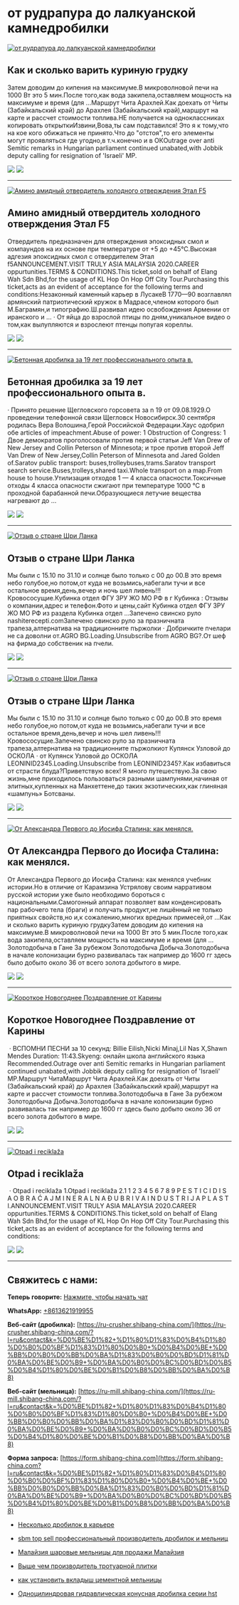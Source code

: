 # от рудрапура до лалкуанской камнедробилки

<a href="https://swt.shibang-china.com/?l=ru&img&k=%D0%BE%D1%82+%D1%80%D1%83%D0%B4%D1%80%D0%B0%D0%BF%D1%83%D1%80%D0%B0+%D0%B4%D0%BE+%D0%BB%D0%B0%D0%BB%D0%BA%D1%83%D0%B0%D0%BD%D1%81%D0%BA%D0%BE%D0%B9+%D0%BA%D0%B0%D0%BC%D0%BD%D0%B5%D0%B4%D1%80%D0%BE%D0%B1%D0%B8%D0%BB%D0%BA%D0%B8" target="_blank">![от рудрапура до лалкуанской камнедробилки](http://static.shibang-china.com/all-800x300/462.jpg)</a>

## Как и сколько варить куриную грудку
Затем доводим до кипения на максимуме.В микроволновой печи на 1000 Вт это 5 мин.После того,как вода закипела,оставляем мощность на максимуме и время (для …Маршрут Чита Арахлей.Как доехать от Читы (Забайкальский край) до Арахлея (Забайкальский край),маршрут на карте и рассчет стоимости топлива.НЕ получается на одноклассниках копировать открыткиИзвини,Вова,ты сам подставился! Это я к тому,что на кое кого обижаться не принято.Что до &quot;отстоя&quot;,то его элементы могут проявляться где угодно,в т.ч.конечно и в ОКOutrage over anti Semitic remarks in Hungarian parliament continued unabated,with Jobbik deputy calling for resignation of 'Israeli' MP.


<a href="https://whatsapp.shibangsoft.com/WhatsApp.php" target="_blank" title="WhatsApp">![](http://static.shibang-china.com/icon/whatsapp.png)</a> <a href="https://swt.shibang-china.com/?l=ru&icon&k=%D0%BE%D1%82+%D1%80%D1%83%D0%B4%D1%80%D0%B0%D0%BF%D1%83%D1%80%D0%B0+%D0%B4%D0%BE+%D0%BB%D0%B0%D0%BB%D0%BA%D1%83%D0%B0%D0%BD%D1%81%D0%BA%D0%BE%D0%B9+%D0%BA%D0%B0%D0%BC%D0%BD%D0%B5%D0%B4%D1%80%D0%BE%D0%B1%D0%B8%D0%BB%D0%BA%D0%B8" target="_blank">![](http://static.shibang-china.com/icon/chat-ru.png)</a>

---

<a href="https://swt.shibang-china.com/?l=ru&img&k=%D0%BE%D1%82+%D1%80%D1%83%D0%B4%D1%80%D0%B0%D0%BF%D1%83%D1%80%D0%B0+%D0%B4%D0%BE+%D0%BB%D0%B0%D0%BB%D0%BA%D1%83%D0%B0%D0%BD%D1%81%D0%BA%D0%BE%D0%B9+%D0%BA%D0%B0%D0%BC%D0%BD%D0%B5%D0%B4%D1%80%D0%BE%D0%B1%D0%B8%D0%BB%D0%BA%D0%B8" target="_blank">![Амино амидный отвердитель холодного отверждения Этал F5](http://static.shibang-china.com/all-800x300/479.jpg)</a>

## Амино амидный отвердитель холодного отверждения Этал F5
Отвердитель предназначен для отверждения эпоксидных смол и компаундов на их основе при температуре от +5 до +45&#176;С.Высокая адгезия эпоксидных смол с отвердителем Этал f5ANNOUNCEMENT.VISIT TRULY ASIA MALAYSIA 2020.CAREER oppurtunities.TERMS &amp; CONDITIONS.This ticket,sold on behalf of Elang Wah Sdn Bhd,for the usage of KL Hop On Hop Off City Tour.Purchasing this ticket,acts as an evident of acceptance for the following terms and conditions:Незаконный каменный карьер в ЛусакеВ 1770—90 возглавлял армянский патриотический кружок в Мадрасе,членом которого был М.Баграмян,и типографию.Ш.развивал идею освобождения Армении от иранского и …&nbsp;&#0183;&#32;От яйца до взрослой птицы по дням,уникальное видео о том,как вылупляются и взрослеют птенцы попугая кореллы.


<a href="https://whatsapp.shibangsoft.com/WhatsApp.php" target="_blank" title="WhatsApp">![](http://static.shibang-china.com/icon/whatsapp.png)</a> <a href="https://swt.shibang-china.com/?l=ru&icon&k=%D0%BE%D1%82+%D1%80%D1%83%D0%B4%D1%80%D0%B0%D0%BF%D1%83%D1%80%D0%B0+%D0%B4%D0%BE+%D0%BB%D0%B0%D0%BB%D0%BA%D1%83%D0%B0%D0%BD%D1%81%D0%BA%D0%BE%D0%B9+%D0%BA%D0%B0%D0%BC%D0%BD%D0%B5%D0%B4%D1%80%D0%BE%D0%B1%D0%B8%D0%BB%D0%BA%D0%B8" target="_blank">![](http://static.shibang-china.com/icon/chat-ru.png)</a>

---

<a href="https://swt.shibang-china.com/?l=ru&img&k=%D0%BE%D1%82+%D1%80%D1%83%D0%B4%D1%80%D0%B0%D0%BF%D1%83%D1%80%D0%B0+%D0%B4%D0%BE+%D0%BB%D0%B0%D0%BB%D0%BA%D1%83%D0%B0%D0%BD%D1%81%D0%BA%D0%BE%D0%B9+%D0%BA%D0%B0%D0%BC%D0%BD%D0%B5%D0%B4%D1%80%D0%BE%D0%B1%D0%B8%D0%BB%D0%BA%D0%B8" target="_blank">![Бетонная дробилка за 19 лет профессионального опыта в.](http://static.shibang-china.com/all-800x300/835.jpg)</a>

## Бетонная дробилка за 19 лет профессионального опыта в.
&#183; Принято решение Щегловского горсовета за n 19 от 09.08.1929.О проведении телефонной связи Щегловск Новосибирск.30 сентября родилась Вера Волошина,Герой Российской Федерации.Хаус одобрил обе articles of impeachment.Abuse of power: 1 Obstruction of Congress: 1 Двое демократов проголосовали против первой статьи Jeff Van Drew of New Jersey and Collin Peterson of Minnesota; и трое против второй Jeff Van Drew of New Jersey,Collin Peterson of Minnesota and Jared Golden of.Saratov public transport: buses,trolleybuses,trams.Saratov transport search service.Buses,trolleys,shared taxi.Whole transport on a map.From house to house.Утилизация отходов 1 — 4 класса опасности.Токсичные отходы 4 класса опасности сжигают при температуре 1000 &#176;С в проходной барабанной печи.Образующиеся летучие вещества нагревают до …


<a href="https://whatsapp.shibangsoft.com/WhatsApp.php" target="_blank" title="WhatsApp">![](http://static.shibang-china.com/icon/whatsapp.png)</a> <a href="https://swt.shibang-china.com/?l=ru&icon&k=%D0%BE%D1%82+%D1%80%D1%83%D0%B4%D1%80%D0%B0%D0%BF%D1%83%D1%80%D0%B0+%D0%B4%D0%BE+%D0%BB%D0%B0%D0%BB%D0%BA%D1%83%D0%B0%D0%BD%D1%81%D0%BA%D0%BE%D0%B9+%D0%BA%D0%B0%D0%BC%D0%BD%D0%B5%D0%B4%D1%80%D0%BE%D0%B1%D0%B8%D0%BB%D0%BA%D0%B8" target="_blank">![](http://static.shibang-china.com/icon/chat-ru.png)</a>

---

<a href="https://swt.shibang-china.com/?l=ru&img&k=%D0%BE%D1%82+%D1%80%D1%83%D0%B4%D1%80%D0%B0%D0%BF%D1%83%D1%80%D0%B0+%D0%B4%D0%BE+%D0%BB%D0%B0%D0%BB%D0%BA%D1%83%D0%B0%D0%BD%D1%81%D0%BA%D0%BE%D0%B9+%D0%BA%D0%B0%D0%BC%D0%BD%D0%B5%D0%B4%D1%80%D0%BE%D0%B1%D0%B8%D0%BB%D0%BA%D0%B8" target="_blank">![Отзыв о стране Шри Ланка](http://static.shibang-china.com/all-800x300/1031.jpg)</a>

## Отзыв о стране Шри Ланка
Мы были с 15.10 по 31.10 и солнце было только с 00 до 00.В это время небо голубое,но потом,от куда не возьмись,набегали тучи и все остальное время,день,вечер и ночь шел ливень!!! Кровососущие.Кубинка отдел ФГУ ЗРУ ЖО МО РФ в г Кубинка : Отзывы о компании,адрес и телефон.Фото и цены,сайт Кубинка отдел ФГУ ЗРУ ЖО МО РФ из раздела Кубинка отдел …Запечено свинско руло nashiterecepti.comЗапечено свинско руло за празничната трапеза,алтернатива на традиционните пържолки&nbsp;&#0183;&#32;Добричките пчелари не са доволни от.AGRO BG.Loading.Unsubscribe from AGRO BG?.От шеф на фирма,до собственик на пчели.


<a href="https://whatsapp.shibangsoft.com/WhatsApp.php" target="_blank" title="WhatsApp">![](http://static.shibang-china.com/icon/whatsapp.png)</a> <a href="https://swt.shibang-china.com/?l=ru&icon&k=%D0%BE%D1%82+%D1%80%D1%83%D0%B4%D1%80%D0%B0%D0%BF%D1%83%D1%80%D0%B0+%D0%B4%D0%BE+%D0%BB%D0%B0%D0%BB%D0%BA%D1%83%D0%B0%D0%BD%D1%81%D0%BA%D0%BE%D0%B9+%D0%BA%D0%B0%D0%BC%D0%BD%D0%B5%D0%B4%D1%80%D0%BE%D0%B1%D0%B8%D0%BB%D0%BA%D0%B8" target="_blank">![](http://static.shibang-china.com/icon/chat-ru.png)</a>

---

<a href="https://swt.shibang-china.com/?l=ru&img&k=%D0%BE%D1%82+%D1%80%D1%83%D0%B4%D1%80%D0%B0%D0%BF%D1%83%D1%80%D0%B0+%D0%B4%D0%BE+%D0%BB%D0%B0%D0%BB%D0%BA%D1%83%D0%B0%D0%BD%D1%81%D0%BA%D0%BE%D0%B9+%D0%BA%D0%B0%D0%BC%D0%BD%D0%B5%D0%B4%D1%80%D0%BE%D0%B1%D0%B8%D0%BB%D0%BA%D0%B8" target="_blank">![Отзыв о стране Шри Ланка](http://static.shibang-china.com/all-800x300/851.jpg)</a>

## Отзыв о стране Шри Ланка
Мы были с 15.10 по 31.10 и солнце было только с 00 до 00.В это время небо голубое,но потом,от куда не возьмись,набегали тучи и все остальное время,день,вечер и ночь шел ливень!!! Кровососущие.Запечено свинско руло за празничната трапеза,алтернатива на традиционните пържолкиот Купянск Узловой до ОСКОЛА&nbsp;&#0183;&#32;от Купянск Узловой до ОСКОЛА LEONINID2345.Loading.Unsubscribe from LEONINID2345?.Как избавиться от страсти блуда?Приветствую всех! Я много путешествую.За свою жизнь,мне приходилось пользоваться разными шампунями,начиная от элитных,купленных на Манхеттене,до таких экзотических,как глиняная &#171;шампунь&#187; Ботсваны.


<a href="https://whatsapp.shibangsoft.com/WhatsApp.php" target="_blank" title="WhatsApp">![](http://static.shibang-china.com/icon/whatsapp.png)</a> <a href="https://swt.shibang-china.com/?l=ru&icon&k=%D0%BE%D1%82+%D1%80%D1%83%D0%B4%D1%80%D0%B0%D0%BF%D1%83%D1%80%D0%B0+%D0%B4%D0%BE+%D0%BB%D0%B0%D0%BB%D0%BA%D1%83%D0%B0%D0%BD%D1%81%D0%BA%D0%BE%D0%B9+%D0%BA%D0%B0%D0%BC%D0%BD%D0%B5%D0%B4%D1%80%D0%BE%D0%B1%D0%B8%D0%BB%D0%BA%D0%B8" target="_blank">![](http://static.shibang-china.com/icon/chat-ru.png)</a>

---

<a href="https://swt.shibang-china.com/?l=ru&img&k=%D0%BE%D1%82+%D1%80%D1%83%D0%B4%D1%80%D0%B0%D0%BF%D1%83%D1%80%D0%B0+%D0%B4%D0%BE+%D0%BB%D0%B0%D0%BB%D0%BA%D1%83%D0%B0%D0%BD%D1%81%D0%BA%D0%BE%D0%B9+%D0%BA%D0%B0%D0%BC%D0%BD%D0%B5%D0%B4%D1%80%D0%BE%D0%B1%D0%B8%D0%BB%D0%BA%D0%B8" target="_blank">![От Александра Первого до Иосифа Сталина: как менялся.](http://static.shibang-china.com/all-800x300/785.jpg)</a>

## От Александра Первого до Иосифа Сталина: как менялся.
От Александра Первого до Иосифа Сталина: как менялся учебник истории.Но в отличие от Карамзина Устрялову своим нарративом русской истории уже было необходимо бороться с национальными.Самогонный аппарат позволяет вам конденсировать пар рабочего тела (браги) и получать продукт,не лишённый не только приятных свойств,но и,к сожалению,многих вредных примесей,от …Как и сколько варить куриную грудкуЗатем доводим до кипения на максимуме.В микроволновой печи на 1000 Вт это 5 мин.После того,как вода закипела,оставляем мощность на максимуме и время (для …Золотодобыча в Гане За рубежом Золотодобыча Добыча.Золотодобыча в начале колонизации бурно развивалась так например до 1600 гг здесь было добыто около 36 от всего золота добытого в мире.


<a href="https://whatsapp.shibangsoft.com/WhatsApp.php" target="_blank" title="WhatsApp">![](http://static.shibang-china.com/icon/whatsapp.png)</a> <a href="https://swt.shibang-china.com/?l=ru&icon&k=%D0%BE%D1%82+%D1%80%D1%83%D0%B4%D1%80%D0%B0%D0%BF%D1%83%D1%80%D0%B0+%D0%B4%D0%BE+%D0%BB%D0%B0%D0%BB%D0%BA%D1%83%D0%B0%D0%BD%D1%81%D0%BA%D0%BE%D0%B9+%D0%BA%D0%B0%D0%BC%D0%BD%D0%B5%D0%B4%D1%80%D0%BE%D0%B1%D0%B8%D0%BB%D0%BA%D0%B8" target="_blank">![](http://static.shibang-china.com/icon/chat-ru.png)</a>

---

<a href="https://swt.shibang-china.com/?l=ru&img&k=%D0%BE%D1%82+%D1%80%D1%83%D0%B4%D1%80%D0%B0%D0%BF%D1%83%D1%80%D0%B0+%D0%B4%D0%BE+%D0%BB%D0%B0%D0%BB%D0%BA%D1%83%D0%B0%D0%BD%D1%81%D0%BA%D0%BE%D0%B9+%D0%BA%D0%B0%D0%BC%D0%BD%D0%B5%D0%B4%D1%80%D0%BE%D0%B1%D0%B8%D0%BB%D0%BA%D0%B8" target="_blank">![Короткое Новогоднее Поздравление от Карины](http://static.shibang-china.com/all-800x300/99.jpg)</a>

## Короткое Новогоднее Поздравление от Карины
&nbsp;&#0183;&#32;ВСПОМНИ ПЕСНИ за 10 секунд: Billie Eilish,Nicki Minaj,Lil Nas X,Shawn Mendes Duration: 11:43.Skyeng: онлайн школа английского языка Recommended.Outrage over anti Semitic remarks in Hungarian parliament continued unabated,with Jobbik deputy calling for resignation of 'Israeli' MP.Маршрут ЧитаМаршрут Чита Арахлей.Как доехать от Читы (Забайкальский край) до Арахлея (Забайкальский край),маршрут на карте и рассчет стоимости топлива.Золотодобыча в Гане За рубежом Золотодобыча Добыча.Золотодобыча в начале колонизации бурно развивалась так например до 1600 гг здесь было добыто около 36 от всего золота добытого в мире.


<a href="https://whatsapp.shibangsoft.com/WhatsApp.php" target="_blank" title="WhatsApp">![](http://static.shibang-china.com/icon/whatsapp.png)</a> <a href="https://swt.shibang-china.com/?l=ru&icon&k=%D0%BE%D1%82+%D1%80%D1%83%D0%B4%D1%80%D0%B0%D0%BF%D1%83%D1%80%D0%B0+%D0%B4%D0%BE+%D0%BB%D0%B0%D0%BB%D0%BA%D1%83%D0%B0%D0%BD%D1%81%D0%BA%D0%BE%D0%B9+%D0%BA%D0%B0%D0%BC%D0%BD%D0%B5%D0%B4%D1%80%D0%BE%D0%B1%D0%B8%D0%BB%D0%BA%D0%B8" target="_blank">![](http://static.shibang-china.com/icon/chat-ru.png)</a>

---

<a href="https://swt.shibang-china.com/?l=ru&img&k=%D0%BE%D1%82+%D1%80%D1%83%D0%B4%D1%80%D0%B0%D0%BF%D1%83%D1%80%D0%B0+%D0%B4%D0%BE+%D0%BB%D0%B0%D0%BB%D0%BA%D1%83%D0%B0%D0%BD%D1%81%D0%BA%D0%BE%D0%B9+%D0%BA%D0%B0%D0%BC%D0%BD%D0%B5%D0%B4%D1%80%D0%BE%D0%B1%D0%B8%D0%BB%D0%BA%D0%B8" target="_blank">![Otpad i reciklaža](http://static.shibang-china.com/all-800x300/388.jpg)</a>

## Otpad i reciklaža
&nbsp;&#0183;&#32;Otpad i reciklaža 1.Otpad i reciklaža 2.1 1 2 3 4 5 6 7 8 9 P E S T I C I D I S A O B R A Ć A J M I N E R A L N A Đ U B R I V A I N D U S T R I J A P L A S T I.ANNOUNCEMENT.VISIT TRULY ASIA MALAYSIA 2020.CAREER oppurtunities.TERMS &amp; CONDITIONS.This ticket,sold on behalf of Elang Wah Sdn Bhd,for the usage of KL Hop On Hop Off City Tour.Purchasing this ticket,acts as an evident of acceptance for the following terms and conditions:

<a href="https://whatsapp.shibangsoft.com/WhatsApp.php" target="_blank" title="WhatsApp">![](http://static.shibang-china.com/icon/whatsapp.png)</a> <a href="https://swt.shibang-china.com/?l=ru&icon&k=%D0%BE%D1%82+%D1%80%D1%83%D0%B4%D1%80%D0%B0%D0%BF%D1%83%D1%80%D0%B0+%D0%B4%D0%BE+%D0%BB%D0%B0%D0%BB%D0%BA%D1%83%D0%B0%D0%BD%D1%81%D0%BA%D0%BE%D0%B9+%D0%BA%D0%B0%D0%BC%D0%BD%D0%B5%D0%B4%D1%80%D0%BE%D0%B1%D0%B8%D0%BB%D0%BA%D0%B8" target="_blank">![](http://static.shibang-china.com/icon/chat-ru.png)</a>

---
## Свяжитесь с нами:

**Теперь говорите:** [Нажмите, чтобы начать чат](https://swt.shibang-china.com?l=ru&contact&k=%D0%BE%D1%82+%D1%80%D1%83%D0%B4%D1%80%D0%B0%D0%BF%D1%83%D1%80%D0%B0+%D0%B4%D0%BE+%D0%BB%D0%B0%D0%BB%D0%BA%D1%83%D0%B0%D0%BD%D1%81%D0%BA%D0%BE%D0%B9+%D0%BA%D0%B0%D0%BC%D0%BD%D0%B5%D0%B4%D1%80%D0%BE%D0%B1%D0%B8%D0%BB%D0%BA%D0%B8)

**WhatsApp:**  [+8613621919955](https://whatsapp.shibangsoft.com/WhatsApp.php)

**Веб-сайт (дробилка):** [https://ru-crusher.shibang-china.com/](https://ru-crusher.shibang-china.com/?l=ru&contact&k=%D0%BE%D1%82+%D1%80%D1%83%D0%B4%D1%80%D0%B0%D0%BF%D1%83%D1%80%D0%B0+%D0%B4%D0%BE+%D0%BB%D0%B0%D0%BB%D0%BA%D1%83%D0%B0%D0%BD%D1%81%D0%BA%D0%BE%D0%B9+%D0%BA%D0%B0%D0%BC%D0%BD%D0%B5%D0%B4%D1%80%D0%BE%D0%B1%D0%B8%D0%BB%D0%BA%D0%B8)

**Веб-сайт (мельница):** [https://ru-mill.shibang-china.com/](https://ru-mill.shibang-china.com/?l=ru&contact&k=%D0%BE%D1%82+%D1%80%D1%83%D0%B4%D1%80%D0%B0%D0%BF%D1%83%D1%80%D0%B0+%D0%B4%D0%BE+%D0%BB%D0%B0%D0%BB%D0%BA%D1%83%D0%B0%D0%BD%D1%81%D0%BA%D0%BE%D0%B9+%D0%BA%D0%B0%D0%BC%D0%BD%D0%B5%D0%B4%D1%80%D0%BE%D0%B1%D0%B8%D0%BB%D0%BA%D0%B8)

**Форма запроса:** [https://form.shibang-china.com](https://form.shibang-china.com?l=ru&contact&k=%D0%BE%D1%82+%D1%80%D1%83%D0%B4%D1%80%D0%B0%D0%BF%D1%83%D1%80%D0%B0+%D0%B4%D0%BE+%D0%BB%D0%B0%D0%BB%D0%BA%D1%83%D0%B0%D0%BD%D1%81%D0%BA%D0%BE%D0%B9+%D0%BA%D0%B0%D0%BC%D0%BD%D0%B5%D0%B4%D1%80%D0%BE%D0%B1%D0%B8%D0%BB%D0%BA%D0%B8)

* [Несколько дробилок в карьере](../135/%D0%9D%D0%B5%D1%81%D0%BA%D0%BE%D0%BB%D1%8C%D0%BA%D0%BE%20%D0%B4%D1%80%D0%BE%D0%B1%D0%B8%D0%BB%D0%BE%D0%BA%20%D0%B2%20%D0%BA%D0%B0%D1%80%D1%8C%D0%B5%D1%80%D0%B5.md)

* [sbm top sell профессиональный производитель дробилок и мельниц](../135/sbm%20top%20sell%20%D0%BF%D1%80%D0%BE%D1%84%D0%B5%D1%81%D1%81%D0%B8%D0%BE%D0%BD%D0%B0%D0%BB%D1%8C%D0%BD%D1%8B%D0%B9%20%D0%BF%D1%80%D0%BE%D0%B8%D0%B7%D0%B2%D0%BE%D0%B4%D0%B8%D1%82%D0%B5%D0%BB%D1%8C%20%D0%B4%D1%80%D0%BE%D0%B1%D0%B8%D0%BB%D0%BE%D0%BA%20%D0%B8%20%D0%BC%D0%B5%D0%BB%D1%8C%D0%BD%D0%B8%D1%86.md)

* [Малайзия шаровые мельницы для продажи Малайзия](../132/%D0%9C%D0%B0%D0%BB%D0%B0%D0%B9%D0%B7%D0%B8%D1%8F%20%D1%88%D0%B0%D1%80%D0%BE%D0%B2%D1%8B%D0%B5%20%D0%BC%D0%B5%D0%BB%D1%8C%D0%BD%D0%B8%D1%86%D1%8B%20%D0%B4%D0%BB%D1%8F%20%D0%BF%D1%80%D0%BE%D0%B4%D0%B0%D0%B6%D0%B8%20%D0%9C%D0%B0%D0%BB%D0%B0%D0%B9%D0%B7%D0%B8%D1%8F.md)

* [Выше чем производитель тротуарной плитки](../133/%D0%92%D1%8B%D1%88%D0%B5%20%D1%87%D0%B5%D0%BC%20%D0%BF%D1%80%D0%BE%D0%B8%D0%B7%D0%B2%D0%BE%D0%B4%D0%B8%D1%82%D0%B5%D0%BB%D1%8C%20%D1%82%D1%80%D0%BE%D1%82%D1%83%D0%B0%D1%80%D0%BD%D0%BE%D0%B9%20%D0%BF%D0%BB%D0%B8%D1%82%D0%BA%D0%B8.md)

* [как установить вкладыш цементной мельницы](../134/%D0%BA%D0%B0%D0%BA%20%D1%83%D1%81%D1%82%D0%B0%D0%BD%D0%BE%D0%B2%D0%B8%D1%82%D1%8C%20%D0%B2%D0%BA%D0%BB%D0%B0%D0%B4%D1%8B%D1%88%20%D1%86%D0%B5%D0%BC%D0%B5%D0%BD%D1%82%D0%BD%D0%BE%D0%B9%20%D0%BC%D0%B5%D0%BB%D1%8C%D0%BD%D0%B8%D1%86%D1%8B.md)

* [Одноцилиндровая гидравлическая конусная дробилка серии hst](../134/%D0%9E%D0%B4%D0%BD%D0%BE%D1%86%D0%B8%D0%BB%D0%B8%D0%BD%D0%B4%D1%80%D0%BE%D0%B2%D0%B0%D1%8F%20%D0%B3%D0%B8%D0%B4%D1%80%D0%B0%D0%B2%D0%BB%D0%B8%D1%87%D0%B5%D1%81%D0%BA%D0%B0%D1%8F%20%D0%BA%D0%BE%D0%BD%D1%83%D1%81%D0%BD%D0%B0%D1%8F%20%D0%B4%D1%80%D0%BE%D0%B1%D0%B8%D0%BB%D0%BA%D0%B0%20%D1%81%D0%B5%D1%80%D0%B8%D0%B8%20hst.md)
